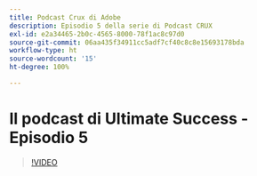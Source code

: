 ```yaml
---
title: Podcast Crux di Adobe
description: Episodio 5 della serie di Podcast CRUX
exl-id: e2a34465-2b0c-4565-8000-78f1ac8c97d0
source-git-commit: 06aa435f34911cc5adf7cf40c8c8e15693178bda
workflow-type: ht
source-wordcount: '15'
ht-degree: 100%

---
```


# Il podcast di Ultimate Success - Episodio 5

>[!VIDEO](https://video.tv.adobe.com/v/3428867?quality=12learn=on)

